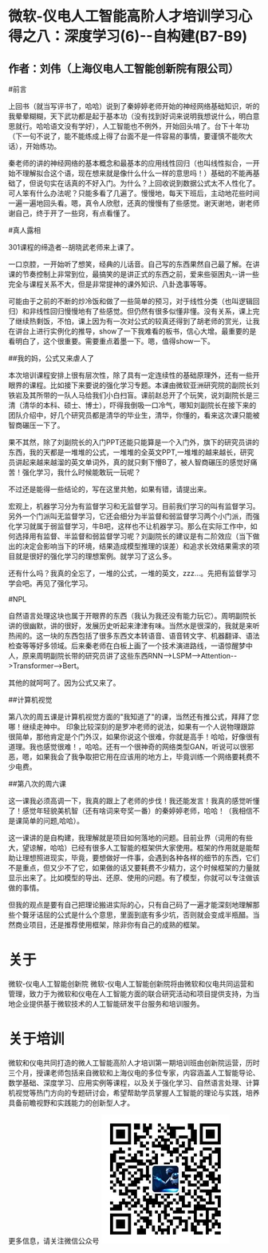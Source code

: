 # 微软-仪电人工智能高阶人才培训学习心得之八：深度学习(6)--自构建(B7-B9)
## 作者：刘伟（上海仪电人工智能创新院有限公司）

#前言

上回书（就当写评书了，哈哈）说到了秦婷婷老师开始的神经网络基础知识，听的我晕晕糊糊，天下武功都是起于基本功（没有找到好词来说明我想说什么，明白意思就行。哈哈语文没有学好），人工智能也不例外，开始回头啃了。台下十年功（下一句不说了，能不能练成上得了台面不是一件容易的事情，要谨慎不能吹大话），开始练功。

秦老师的讲的神经网络的基本概念和最基本的应用线性回归（也叫线性拟合，一开始不理解拟合这个语，现在想来就是像什么什么一样的意思吗！）基础的不能再基础了，但说句实在话真的不好入门。为什么？上回收说到数据公式太不人性化了。可人笨有什么办法呢？只能多看了几遍了。慢慢地，每天下班后，主动地花些时间一遍一遍地回头看。嗯，真令人欣慰，还真的慢慢有了些感觉。谢天谢地，谢老师谢自己，终于开了一些窍，有点看懂了。


#真人露相

301课程的缔造者--胡晓武老师来上课了。

一口京腔，一开始听了想笑，经典的儿话音。自己写的东西果然自己最了解。在讲课的节奏控制上非常到位，最搞笑的是讲正式的东西之前，爱来些驱困丸--讲一些完全与课程关系不大，但是非常提神的课外知识、八卦逸事等等。

可能由于之前的不断的炒冷饭和做了一些简单的预习，对于线性分类（也叫逻辑回归）和非线性回归慢慢地有了些感觉。但仍然有很多似懂非懂。没有关系，课上完了继续热剩饭，不怕，课上因为有一次对公式的较真还得到了胡老师的赏光，让我在讲台上进行实例化的推导，show了一下我难看的板书，信心大增。最重要的是看明白了，这个很重要。需要重点着墨一下。嗯，值得show一下。

##我的妈，公式又来虐人了

本次培训课程安排上很有层次性，除了具有一定连续性的基础原理外，还有一些开眼界的课程。比如接下来要说的强化学习专题。本课由微软亚洲研究院的副院长刘铁岩及其所带的一队人马给我们小白扫盲。课前赵总开了个玩笑，说刘副院长是三清（清华的本科、硕士、博士），吓得我倒吸一口冷气，哪知刘副院长在接下来的团队介绍中，好几个研究员都是清华的毕业生，清华，你懂的，看来这次课只能被智商碾压一下了。

果不其然，除了刘副院长的入门PPT还能只能算是一个入门外，旗下的研究员讲的东西，我的天都是一堆堆的公式，一堆堆的全英文PPT,一堆堆的越来越长，研究员讲起来越来越溜的英文单词外，真的就只剩下懵B了，被人智商碾压的感觉好痛苦！强化学习，我什么时候能敢玩一玩呢？

不过还是能得一些结论的，写在这里共勉，如果有错，请提出来。

宏观上，机器学习分为有监督学习和无监督学习。目前我们学习的叫有监督学习。另外一个门派叫无监督学习，它还会细分为半监督和弱监督学习两个小门派，而强化学习就属于弱监督学习，牛B吧，这样也不让机器学习。那么在实际工作中，如何选择用有监督、半监督和弱监督学习呢？刘副院长的建议是有二阶效应（当下做出的决定会影响当下的环境，结果造成模型推理的误差）和追求长效结果需求的项目就是很好的强化学习的理想案例。就学习了这么多。

还有什么吗？我真的全忘了，一堆的公式，一堆的英文，zzz...。先把有监督学习学会吧。再见了强化学习。

#NPL

自然语言处理这块也属于开眼界的东西（我认为我还没有能力玩它）。周明副院长讲的很幽默，讲的很好，发展历史听起来津津有味。当然水是很深的，我就是来听热闹的。这一块的东西包括了很多东西文本转语音、语音转文字、机器翻译、语法检查等等好多领域。后来秦老师在白板上画了一个技术演进路线，一语惊醒梦中人，原来周明副院长带的研究员讲了这些东西RNN-->LSPM-->Attention-->Transformer-->Bert。

其他的就呵呵了。因为公式又来了。

##计算机视觉

第八次的周五课是计算机视觉方面的"我知道了"的课，当然还有推公式，拜拜了您哪！继续走神中。
印象比较深刻的是罗冲老师的说法，如果有一个人说物理跟踪很简单，那他肯定是个门外汉，如果你说这个很难，你就是高手！哈哈，好像很有道理。我也感觉很难！，哈哈。还有一个很神奇的网络类型GAN，听说可以很邪恶，嗯，如果我会了我争取把它用在应该用的地方上，毕竟训练一个网络要耗费不少电费。

##第八次的周六课

这一课我必须高调一下，我真的跟上了老师的步伐！我还能发言！我真的感觉听懂了！感觉年轻貌美机智（还有啥词来夸奖一番）的秦婷婷老师，哈哈！（我相信不是课简单的问题,哈哈）。

这一课讲的是自构建，我理解就是项目如何落地的问题。目前业界（词用的有些大，望谅解，哈哈）已经有很多人工智能的框架供大家使用。框架的作用就是能帮助让理想照进现实，毕竟，要想做好一件事，会遇到各种各样的细节的东西，它们不是重点，但又少不了它，如果做的话又要耗费不少精力，这个时候框架的力量就显示出来了。比如模型的导出、还原、使用的问题。有了模型，你就可以专注做该做的事情。

但我的观点是要有自己把理论搬进实际的心，只有自己码了一遍才能深刻地理解那些个聱牙诘屈的公式是什么个意思，里面到底有多少坑，否则就会变成半瓶醋。当然商业项目，还是推荐使用框架，除非你有自己的成熟的框架。

# 关于
微软-仪电人工智能创新院
微软-仪电人工智能创新院将由微软和仪电共同运营和管理，致力于为微软和仪电在人工智能方面的联合研究活动和项目提供支持，为当地企业提供基于微软技术的人工智能研发平台服务和培训服务。

# 关于培训
微软和仪电共同打造的微人工智能高阶人才培训第一期培训班由创新院运营，历时三个月，授课老师包括来自微软和上海仪电的多位专家，内容涵盖人工智能导论、数学基础、深度学习、应用实例等课程，以及关于强化学习、自然语言处理、计算机视觉等热门方向的专题研讨会，希望帮助学员掌握人工智能的理论与实践，培养具备前瞻视野和实践能力的创新型人才。

更多信息，请关注微信公众号
![二维码](./image/barcode.jpg)

